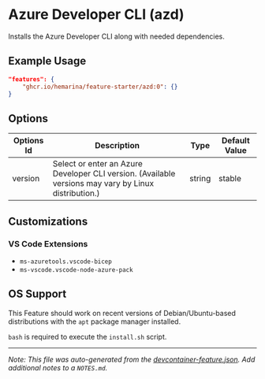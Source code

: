 
# Azure Developer CLI (azd)

Installs the Azure Developer CLI along with needed dependencies.

## Example Usage

```json
"features": {
    "ghcr.io/hemarina/feature-starter/azd:0": {}
}
```

## Options

| Options Id | Description | Type | Default Value |
|-----|-----|-----|-----|
| version | Select or enter an Azure Developer CLI version. (Available versions may vary by Linux distribution.) | string | stable |

## Customizations

### VS Code Extensions

- `ms-azuretools.vscode-bicep`
- `ms-vscode.vscode-node-azure-pack`

## OS Support

This Feature should work on recent versions of Debian/Ubuntu-based distributions with the `apt` package manager installed.

`bash` is required to execute the `install.sh` script.

---

_Note: This file was auto-generated from the [devcontainer-feature.json](https://github.com/hemarina/feature-starter/blob/main/src/azd/devcontainer-feature.json).  Add additional notes to a `NOTES.md`._
